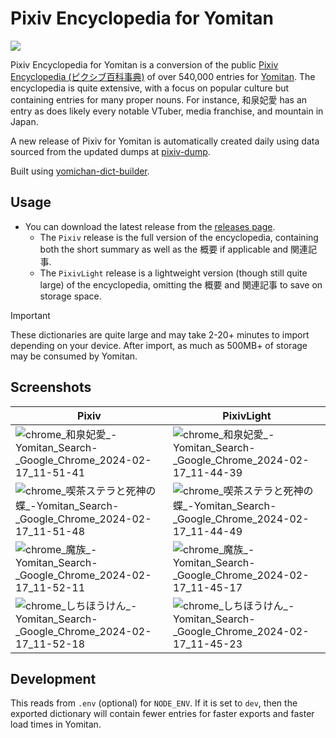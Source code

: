 # Pixiv Encyclopedia for Yomitan

[![](https://img.shields.io/github/v/tag/marvnc/pixiv-yomitan?style=for-the-badge&label=Last%20Release)](https://github.com/MarvNC/pixiv-yomitan/releases/latest)

Pixiv Encyclopedia for Yomitan is a conversion of the public
[Pixiv Encyclopedia (ピクシブ百科事典)](https://dic.pixiv.net/) of over 540,000
entries for [Yomitan](https://github.com/themoeway/yomitan). The encyclopedia is
quite extensive, with a focus on popular culture but containing entries for many
proper nouns. For instance, 和泉妃愛 has an entry as does likely every notable
VTuber, media franchise, and mountain in Japan.

A new release of Pixiv for Yomitan is automatically created daily using data
sourced from the updated dumps at
[pixiv-dump](https://github.com/MarvNC/pixiv-dump).

Built using
[yomichan-dict-builder](https://github.com/MarvNC/yomichan-dict-builder).

## Usage

- You can download the latest release from the
  [releases page](https://github.com/MarvNC/pixiv-yomitan/releases).
  - The `Pixiv` release is the full version of the encyclopedia, containing both
    the short summary as well as the 概要 if applicable and 関連記事.
  - The `PixivLight` release is a lightweight version (though still quite large)
    of the encyclopedia, omitting the 概要 and 関連記事 to save on storage
    space.

<!-- prettier-ignore -->
> [!IMPORTANT] 
> These dictionaries are quite large and may take 2-20+ minutes to
> import depending on your device. After import, as much as 500MB+ of 
> storage may be consumed by Yomitan.

## Screenshots

| Pixiv                                                                                                                                                                             | PixivLight                                                                                                                                                                        |
| --------------------------------------------------------------------------------------------------------------------------------------------------------------------------------- | --------------------------------------------------------------------------------------------------------------------------------------------------------------------------------- |
| ![chrome_和泉妃愛_-_Yomitan_Search_-_Google_Chrome_2024-02-17_11-51-41](https://github.com/MarvNC/pixiv-yomitan/assets/17340496/b88dd10c-ddb7-4360-9d12-a0a072242ab5)             | ![chrome_和泉妃愛_-_Yomitan_Search_-_Google_Chrome_2024-02-17_11-44-39](https://github.com/MarvNC/pixiv-yomitan/assets/17340496/a7ca3596-53dc-4a8b-a1af-d19c64a871cb)             |
| ![chrome_喫茶ステラと死神の蝶_-_Yomitan_Search_-_Google_Chrome_2024-02-17_11-51-48](https://github.com/MarvNC/pixiv-yomitan/assets/17340496/27e307f5-5711-46e2-9adc-76e9205756a2) | ![chrome_喫茶ステラと死神の蝶_-_Yomitan_Search_-_Google_Chrome_2024-02-17_11-44-49](https://github.com/MarvNC/pixiv-yomitan/assets/17340496/f3622e4d-3193-422b-9135-d89009eac54d) |
| ![chrome_魔族_-_Yomitan_Search_-_Google_Chrome_2024-02-17_11-52-11](https://github.com/MarvNC/pixiv-yomitan/assets/17340496/8a2d2987-acae-4df8-aa72-fba23064885c)                 | ![chrome_魔族_-_Yomitan_Search_-_Google_Chrome_2024-02-17_11-45-17](https://github.com/MarvNC/pixiv-yomitan/assets/17340496/e39bc4d7-2864-4610-acb9-7dc5520514d1)                 |
| ![chrome_しちほうけん_-_Yomitan_Search_-_Google_Chrome_2024-02-17_11-52-18](https://github.com/MarvNC/pixiv-yomitan/assets/17340496/6d9af42d-50ef-47c3-ac06-94817d5a1a2f)         | ![chrome_しちほうけん_-_Yomitan_Search_-_Google_Chrome_2024-02-17_11-45-23](https://github.com/MarvNC/pixiv-yomitan/assets/17340496/4e12da21-f8f7-449d-a60e-c9f7524a0feb)         |

## Development

This reads from `.env` (optional) for `NODE_ENV`. If it is set to `dev`, then
the exported dictionary will contain fewer entries for faster exports and faster
load times in Yomitan.
